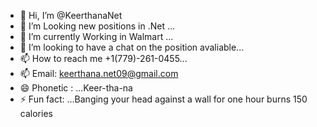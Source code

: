 - 👋 Hi, I’m @KeerthanaNet
- 👀 I’m Looking new positions in .Net ...
- 🌱 I’m currently Working in Walmart ...
- 💞️ I’m looking to have a chat on the position avaliable...
- 📫 How to reach me +1(779)-261-0455...
- 📫 Email: keerthana.net09@gmail.com
- 😄 Phonetic : ...Keer-tha-na
- ⚡ Fun fact: ...Banging your head against a wall for one hour burns 150 calories

<!---
KeerthanaNet/KeerthanaNet is a ✨ special ✨ repository because its `README.md` (this file) appears on your GitHub profile.
You can click the Preview link to take a look at your changes.
--->
